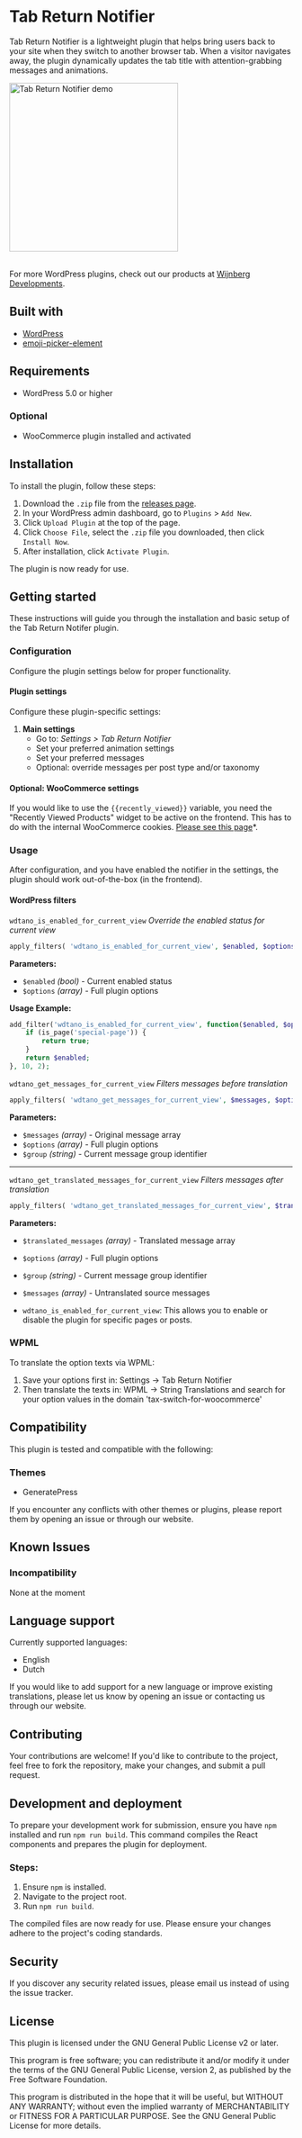 # Tab Return Notifier

Tab Return Notifier is a lightweight plugin that helps bring users back to your site when they switch to another browser tab. When a visitor navigates away, the plugin dynamically updates the tab title with attention-grabbing messages and animations.

<img src="https://github.com/user-attachments/assets/b3113525-ae50-4bfc-afdd-9fdb2fd22564" width="300" alt="Tab Return Notifier demo" style="max-width: 300px !important; height: auto !important;" />
<br/>
<br/>

For more WordPress plugins, check out our products at [Wijnberg Developments](https://wijnberg.dev).

## Built with

- [WordPress](https://github.com/WordPress/WordPress)
- [emoji-picker-element](https://github.com/nolanlawson/emoji-picker-element)

## Requirements

- WordPress 5.0 or higher

### Optional

- WooCommerce plugin installed and activated

## Installation

To install the plugin, follow these steps:

1. Download the `.zip` file from the [releases page](https://github.com/Paulsky/tab-notifier/releases/).
2. In your WordPress admin dashboard, go to `Plugins` > `Add New`.
3. Click `Upload Plugin` at the top of the page.
4. Click `Choose File`, select the `.zip` file you downloaded, then click `Install Now`.
5. After installation, click `Activate Plugin`.

The plugin is now ready for use.

## Getting started

These instructions will guide you through the installation and basic setup of the Tab Return Notifer plugin.

### Configuration

Configure the plugin settings below for proper functionality.

#### Plugin settings

Configure these plugin-specific settings:

1. **Main settings**
    - Go to: *Settings > Tab Return Notifier*
    - Set your preferred animation settings
    - Set your preferred messages
    - Optional: override messages per post type and/or taxonomy
    
#### Optional: WooCommerce settings

If you would like to use the `{{recently_viewed}}` variable, you need the "Recently Viewed Products" widget to be active on the frontend. This has to do with the internal WooCommerce cookies. [Please see this page](https://woocommerce.com/document/woocommerce-widgets/)*.

### Usage

After configuration, and you have enabled the notifier in the settings, the plugin should work out-of-the-box (in the frontend).


#### WordPress filters

`wdtano_is_enabled_for_current_view`
*Override the enabled status for current view*

```php
apply_filters( 'wdtano_is_enabled_for_current_view', $enabled, $options )
```

**Parameters:**
- `$enabled` *(bool)* - Current enabled status
- `$options` *(array)* - Full plugin options

**Usage Example:**
```php
add_filter('wdtano_is_enabled_for_current_view', function($enabled, $options) {
    if (is_page('special-page')) {
        return true;
    }
    return $enabled;
}, 10, 2);
```

`wdtano_get_messages_for_current_view`
*Filters messages before translation*

```php
apply_filters( 'wdtano_get_messages_for_current_view', $messages, $options, $group )
```

**Parameters:**
- `$messages` *(array)* - Original message array
- `$options` *(array)* - Full plugin options
- `$group` *(string)* - Current message group identifier

---

`wdtano_get_translated_messages_for_current_view`
*Filters messages after translation*

```php
apply_filters( 'wdtano_get_translated_messages_for_current_view', $translated_messages, $options, $group, $messages )
```

**Parameters:**
- `$translated_messages` *(array)* - Translated message array
- `$options` *(array)* - Full plugin options
- `$group` *(string)* - Current message group identifier
- `$messages` *(array)* - Untranslated source messages

- `wdtano_is_enabled_for_current_view`: This allows you to enable or disable the plugin for specific pages or posts.


### WPML

To translate the option texts via WPML:

1. Save your options first in: Settings -> Tab Return Notifier
2. Then translate the texts in: WPML -> String Translations and search for your option values in the domain 'tax-switch-for-woocommerce'


## Compatibility

This plugin is tested and compatible with the following:

### Themes

- GeneratePress

If you encounter any conflicts with other themes or plugins, please report them by opening an issue or through our website.

## Known Issues

### Incompatibility

None at the moment

## Language support

Currently supported languages:
- English
- Dutch

If you would like to add support for a new language or improve existing translations, please let us know by opening an issue or contacting us through our website.

## Contributing

Your contributions are welcome! If you'd like to contribute to the project, feel free to fork the repository, make your changes, and submit a pull request.

## Development and deployment

To prepare your development work for submission, ensure you have `npm` installed and run `npm run build`. This command compiles the React components and prepares the plugin for deployment.

### Steps:

1. Ensure `npm` is installed.
2. Navigate to the project root.
3. Run `npm run build`.

The compiled files are now ready for use. Please ensure your changes adhere to the project's coding standards.

## Security

If you discover any security related issues, please email us instead of using the issue tracker.

## License

This plugin is licensed under the GNU General Public License v2 or later.

This program is free software; you can redistribute it and/or modify it under the terms of the GNU General Public License, version 2, as published by the Free Software Foundation.

This program is distributed in the hope that it will be useful, but WITHOUT ANY WARRANTY; without even the implied warranty of MERCHANTABILITY or FITNESS FOR A PARTICULAR PURPOSE. See the GNU General Public License for more details.
